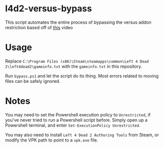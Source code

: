 # l4d2-versus-bypass

This script automates the entire process of bypassing the versus addon restriction based off of [this](https://www.youtube.com/watch?v=jWyQyRTowu4 "this") video

# Usage
Replace `C:\Program Files (x86)\Steam\steamapps\common\Left 4 Dead 2\left4dead2\gameinfo.txt` with the `gameinfo.txt` in this repository.

Run `bypass.ps1` and let the script do its thing. Most errors related to moving files can be safely ignored.

# Notes
You may need to set the Powershell execution policy to `Unrestricted`, if you\'ve never tried to run a Powershell script before.
Simply open up a Powershell terminal, and enter `Set-ExecutionPolicy Unrestricted`.

You may also need to install `Left 4 Dead 2 Authoring Tools` from Steam, or modify the VPK path to point to a `vpk.exe` file.
